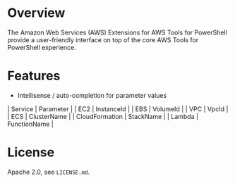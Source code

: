 # Overview

The Amazon Web Services (AWS) Extensions for AWS Tools for PowerShell provide a user-friendly interface on top of the core AWS Tools for PowerShell experience.

# Features

* Intellisense / auto-completion for parameter values

| Service           | Parameter         |
| EC2               | InstanceId        |
| EBS               | VolumeId          |
| VPC               | VpcId             |
| ECS               | ClusterName       |
| CloudFormation    | StackName         |
| Lambda            | FunctionName      |

# License

Apache 2.0, see `LICENSE.md`.
